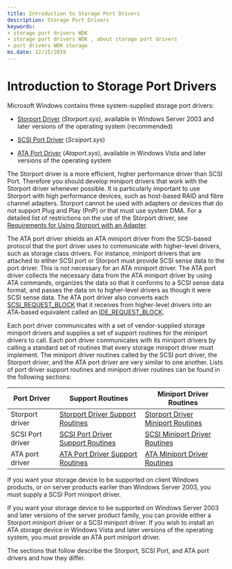 ```yaml
---
title: Introduction to Storage Port Drivers
description: Storage Port Drivers
keywords:
- storage port drivers WDK
- storage port drivers WDK , about storage port drivers
- port drivers WDK storage
ms.date: 12/15/2019
---
```


# Introduction to Storage Port Drivers

Microsoft Windows contains three system-supplied storage port drivers:

- [Storport Driver](storport-driver-overview.md) (*Storport.sys*), available in Windows Server 2003 and later versions of the operating system (recommended)

- [SCSI Port Driver](scsi-port-driver-overview.md) (*Scsiport.sys*)

- [ATA Port Driver](ata-port-driver-overview.md) (*Ataport.sys*), available in Windows Vista and later versions of the operating system

The Storport driver is a more efficient, higher performance driver than SCSI Port. Therefore you should develop miniport drivers that work with the Storport driver whenever possible. It is particularly important to use Storport with high performance devices, such as host-based RAID and fibre channel adapters. Storport cannot be used with adapters or devices that do not support Plug and Play (PnP) or that must use system DMA. For a detailed list of restrictions on the use of the Storport driver, see [Requirements for Using Storport with an Adapter](requirements-for-using-storport-with-an-adapter.md).

The ATA port driver shields an ATA miniport driver from the SCSI-based protocol that the port driver uses to communicate with higher-level drivers, such as storage class drivers. For instance, miniport drivers that are attached to either SCSI port or Storport must provide SCSI sense data to the port driver. This is not necessary for an ATA miniport driver. The ATA port driver collects the necessary data from the ATA miniport driver by using ATA commands, organizes the data so that it conforms to a SCSI sense data format, and passes the data on to higher-level drivers as though it were SCSI sense data. The ATA port driver also converts each [SCSI_REQUEST_BLOCK](/windows-hardware/drivers/ddi/srb/ns-srb-_scsi_request_block) that it receives from higher-level drivers into an ATA-based equivalent called an [IDE_REQUEST_BLOCK](/windows-hardware/drivers/ddi/irb/ns-irb-_ide_request_block).

Each port driver communicates with a set of vendor-supplied storage miniport drivers and supplies a set of support routines for the miniport drivers to call. Each port driver communicates with its miniport drivers by calling a standard set of routines that every storage miniport driver must implement. The miniport driver routines called by the SCSI port driver, the Storport driver, and the ATA port driver are very similar to one another. Lists of port driver support routines and miniport driver routines can be found in the following sections:

| Port Driver | Support Routines | Miniport Driver Routines |
| ----------- | ---------------- | ------------------------ |
| Storport driver | [Storport Driver Support Routines](storport-driver-support-routines.md) | [Storport Driver Miniport Routines](storport-miniport-driver-routines.md) |
| SCSI Port driver | [SCSI Port Driver Support Routines](scsi-port-driver-support-routines.md) | [SCSI Miniport Driver Routines](scsi-miniport-driver-routines.md) |
| ATA port driver | [ATA Port Driver Support Routines](ata-miniport-drivers.md) | [ATA Miniport Driver Routines](ata-miniport-drivers.md) |

If you want your storage device to be supported on client Windows products, or on server products earlier than Windows Server 2003, you must supply a SCSI Port miniport driver.

If you want your storage device to be supported on Windows Server 2003 and later versions of the server product family, you can provide either a Storport miniport driver or a SCSI miniport driver. If you wish to install an ATA storage device in Windows Vista and later versions of the operating system, you must provide an ATA port miniport driver.

The sections that follow describe the Storport, SCSI Port, and ATA port drivers and how they differ.
